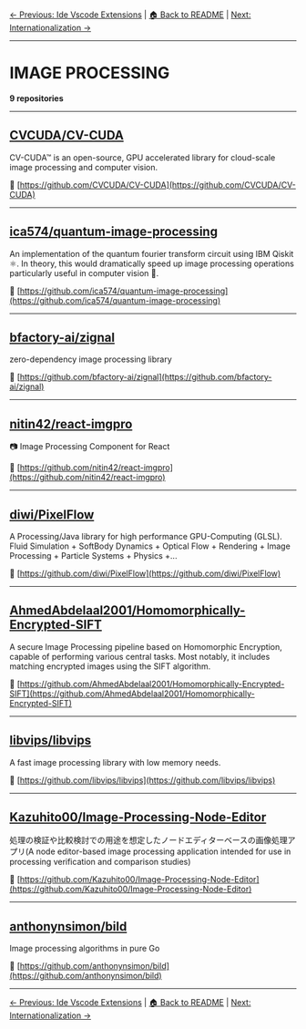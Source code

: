 [← Previous: Ide Vscode Extensions](ide-vscode-extensions.txt) | [🏠 Back to README](../README.md) | [Next: Internationalization →](internationalization.txt)

---

# IMAGE PROCESSING

**9 repositories**

---

## [CVCUDA/CV-CUDA](https://github.com/CVCUDA/CV-CUDA)

CV-CUDA™ is an open-source, GPU accelerated library for cloud-scale image processing and computer vision.

🔗 [https://github.com/CVCUDA/CV-CUDA](https://github.com/CVCUDA/CV-CUDA)

---

## [ica574/quantum-image-processing](https://github.com/ica574/quantum-image-processing)

An implementation of the quantum fourier transform circuit using IBM Qiskit ⚛️. In theory, this would dramatically speed up image processing operations particularly useful in computer vision 🤖.

🔗 [https://github.com/ica574/quantum-image-processing](https://github.com/ica574/quantum-image-processing)

---

## [bfactory-ai/zignal](https://github.com/bfactory-ai/zignal)

zero-dependency image processing library

🔗 [https://github.com/bfactory-ai/zignal](https://github.com/bfactory-ai/zignal)

---

## [nitin42/react-imgpro](https://github.com/nitin42/react-imgpro)

📷  Image Processing Component for React

🔗 [https://github.com/nitin42/react-imgpro](https://github.com/nitin42/react-imgpro)

---

## [diwi/PixelFlow](https://github.com/diwi/PixelFlow)

A Processing/Java library for high performance GPU-Computing (GLSL). Fluid Simulation + SoftBody Dynamics + Optical Flow + Rendering + Image Processing + Particle Systems + Physics +...

🔗 [https://github.com/diwi/PixelFlow](https://github.com/diwi/PixelFlow)

---

## [AhmedAbdelaal2001/Homomorphically-Encrypted-SIFT](https://github.com/AhmedAbdelaal2001/Homomorphically-Encrypted-SIFT)

A secure Image Processing pipeline based on Homomorphic Encryption, capable of performing various central tasks. Most notably, it includes matching encrypted images using the SIFT algorithm.

🔗 [https://github.com/AhmedAbdelaal2001/Homomorphically-Encrypted-SIFT](https://github.com/AhmedAbdelaal2001/Homomorphically-Encrypted-SIFT)

---

## [libvips/libvips](https://github.com/libvips/libvips)

A fast image processing library with low memory needs.

🔗 [https://github.com/libvips/libvips](https://github.com/libvips/libvips)

---

## [Kazuhito00/Image-Processing-Node-Editor](https://github.com/Kazuhito00/Image-Processing-Node-Editor)

処理の検証や比較検討での用途を想定したノードエディターベースの画像処理アプリ(A node editor-based image processing application intended for use in processing verification and comparison studies)

🔗 [https://github.com/Kazuhito00/Image-Processing-Node-Editor](https://github.com/Kazuhito00/Image-Processing-Node-Editor)

---

## [anthonynsimon/bild](https://github.com/anthonynsimon/bild)

Image processing algorithms in pure Go

🔗 [https://github.com/anthonynsimon/bild](https://github.com/anthonynsimon/bild)

---


[← Previous: Ide Vscode Extensions](ide-vscode-extensions.txt) | [🏠 Back to README](../README.md) | [Next: Internationalization →](internationalization.txt)
